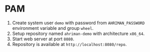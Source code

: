 # PAM

1. Create system user `demo` with password from `AHRIMAN_PASSWORD` environment variable and group `wheel`.
2. Setup repository named `ahriman-demo` with architecture `x86_64`.
3. Start web server at port `8080`.
4. Repository is available at `http://localhost:8080/repo`.
